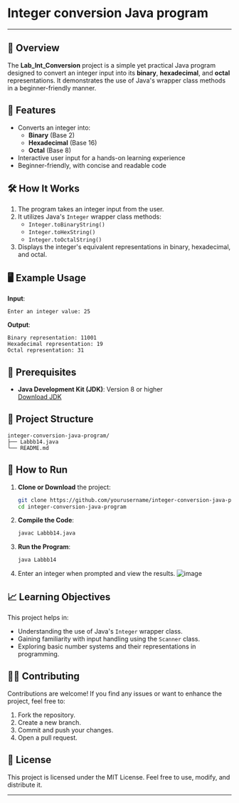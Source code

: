
# Integer conversion Java program
----
## 🚀 Overview
The **Lab_Int_Conversion** project is a simple yet practical Java program designed to convert an integer input into its **binary**, **hexadecimal**, and **octal** representations. It demonstrates the use of Java's wrapper class methods in a beginner-friendly manner.

## 🎯 Features
- Converts an integer into:
  - **Binary** (Base 2)
  - **Hexadecimal** (Base 16)
  - **Octal** (Base 8)
- Interactive user input for a hands-on learning experience
- Beginner-friendly, with concise and readable code

## 🛠️ How It Works
1. The program takes an integer input from the user.
2. It utilizes Java's `Integer` wrapper class methods:
   - `Integer.toBinaryString()`
   - `Integer.toHexString()`
   - `Integer.toOctalString()`
3. Displays the integer's equivalent representations in binary, hexadecimal, and octal.

## 🖥️ Example Usage
**Input**:  
```text
Enter an integer value: 25
```

**Output**:  
```text
Binary representation: 11001
Hexadecimal representation: 19
Octal representation: 31
```

## 📜 Prerequisites
- **Java Development Kit (JDK)**: Version 8 or higher  
  [Download JDK](https://www.oracle.com/java/technologies/javase-downloads.html)

## 📂 Project Structure
```
integer-conversion-java-program/
├── Labbb14.java
└── README.md
```

## 🚦 How to Run
1. **Clone or Download** the project:
   ```bash
   git clone https://github.com/yourusername/integer-conversion-java-program.git
   cd integer-conversion-java-program
   ```
2. **Compile the Code**:
   ```bash
   javac Labbb14.java
   ```
3. **Run the Program**:
   ```bash
   java Labbb14
   ```
4. Enter an integer when prompted and view the results.
![image](https://github.com/user-attachments/assets/355026ee-f7fc-4bb2-8f3e-5ed3c11b16a8)
 

## 📈 Learning Objectives
This project helps in:
- Understanding the use of Java's `Integer` wrapper class.
- Gaining familiarity with input handling using the `Scanner` class.
- Exploring basic number systems and their representations in programming.

## 🧑‍💻 Contributing
Contributions are welcome! If you find any issues or want to enhance the project, feel free to:
1. Fork the repository.
2. Create a new branch.
3. Commit and push your changes.
4. Open a pull request.

## 📜 License
This project is licensed under the MIT License. Feel free to use, modify, and distribute it.

---

